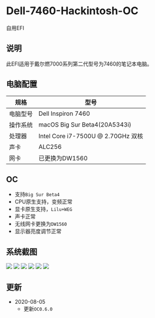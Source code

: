# Dell-7460-Hackintosh-OC

自用EFI

## 说明

此EFI适用于戴尔燃7000系列第二代型号为7460的笔记本电脑。

## 电脑配置

|规格|型号|
|--|--|
|电脑型号|Dell Inspiron 7460|
|操作系统| macOS Big Sur Beta4(20A5343i)|
|处理器|Intel Core i7-7500U @ 2.70GHz 双核|
|声卡|ALC256|
|网卡|已更换为DW1560|

## OC

- 支持`Big Sur Beta4`
- CPU原生支持，变频正常
- 显卡原生支持，`Lilu+WEG`
- 声卡正常
- 无线网卡更换为`DW1560`
- 显示器亮度调节正常

## 系统截图

![](https://cdn.jsdelivr.net/gh/HowieHye/CDN@1.0.3/img/20200805221740.png)
![](https://cdn.jsdelivr.net/gh/HowieHye/CDN@1.0.3/img/20200805221739.png)
![](https://cdn.jsdelivr.net/gh/HowieHye/CDN@1.0.3/img/20200805221738.png)
![](https://cdn.jsdelivr.net/gh/HowieHye/CDN@1.0.3/img/20200805221737.png)
![](https://cdn.jsdelivr.net/gh/HowieHye/CDN@1.0.3/img/20200805221736.png)
![](https://cdn.jsdelivr.net/gh/HowieHye/CDN@1.0.3/img/20200805221735.png)

## 更新

- 2020-08-05
	- 更新`OC0.6.0`